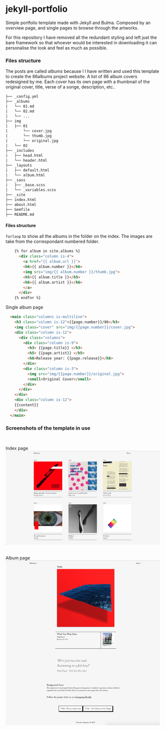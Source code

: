# jekyll-portfolio
Simple portfolio template made with Jekyll and Bulma. Composed by an overview page, and single pages to browse through the artworks.

For this repository I have removed all the redundant styling and left just the bare framework so that whoever would be interested in downloading it can personalise the look and feel as much as possible.

### Files structure
The posts are called *albums* because I I have written and used this template to create the 86albums project website. A list of 86 album covers redesigned by me.
Each cover has its own page with a thumbnail of the original cover, title, verse of a songe, description, etc..

```
├── _config.yml
├── _albums
|   └── 01.md
|   └── 02.md
|   └── ...
├── img
|   ├── 01
|       └── cover.jpg
|       └── thumb.jpg
|       └── original.jpg
|   └── 02
├── _includes
|   ├── head.html
|   └── header.html
├── _layouts
|   ├── default.html
|   └── album.html
├── _sass
|   ├── _base.scss
|   └── _variables.scss
├── _site
├── index.html
├── about.html
├── Gemfile
├── README.md
```

#### Files structure

`forloop` to show all the albums in the folder on the index. The images are take from the correspondant numbered folder.
```html
    {% for album in site.albums %}
      <div class="column is-4">
        <a href="{{ album.url }}">
        <h6>{{ album.number }}</h6>
        <img src="img/{{ album.number }}/thumb.jpg">
        <h5>{{ album.title }}</h5>
        <h6>{{ album.artist }}</h6>
        </a>
      </div>
    {% endfor %}
```

Single album page
```html
  <main class="columns is-multiline">
    <h3 class="column is-12">{{page.number}}/86</h3>
    <img class="cover" src="img/{{page.number}}/cover.jpg">
    <div class="column is-12">
      <div class="columns">
        <div class="column is-9">
          <h3> {{page.title}} </h3>
          <h5> {{page.artist}} </h5>
          <h6>Release year: {{page.release}}</h6>
        </div>
        <div class="column is-3">
          <img src="img/{{page.number}}/original.jpg">
          <small>Original Cover</small>
        </div>
      </div>
    </div>
    <div class="column is-12">
    {{content}}
    </div>
  </main>
```


### Screenshots of the template in use
<br>

Index page
![Image of index](screenshots/index.png)
<br>
<br>

Album page
![Image of album page](screenshots/album.png)

